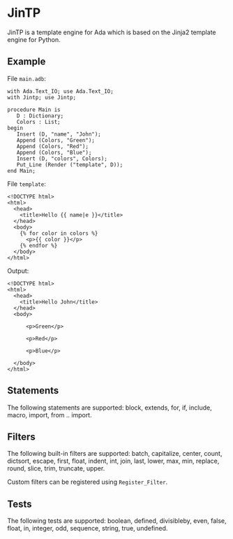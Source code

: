 # JinTP

JinTP is a template engine for Ada which is based on the Jinja2 template
engine for Python.

## Example

File `main.adb`:

    with Ada.Text_IO; use Ada.Text_IO;
    with Jintp; use Jintp;

    procedure Main is
       D : Dictionary;
       Colors : List;
    begin
       Insert (D, "name", "John");
       Append (Colors, "Green");
       Append (Colors, "Red");
       Append (Colors, "Blue");
       Insert (D, "colors", Colors);
       Put_Line (Render ("template", D));
    end Main;

File `template`:

    <!DOCTYPE html>
    <html>
      <head>
        <title>Hello {{ name|e }}</title>
      </head>
      <body>
        {% for color in colors %}
          <p>{{ color }}</p>
        {% endfor %}
      </body>
    </html>

Output:

    <!DOCTYPE html>
    <html>
      <head>
        <title>Hello John</title>
      </head>
      <body>
        
          <p>Green</p>
        
          <p>Red</p>
        
          <p>Blue</p>
        
      </body>
    </html>

## Statements

The following statements are supported: block, extends, for, if, include,
macro, import, from .. import.

## Filters

The following built-in filters are supported: batch, capitalize, center, count,
dictsort, escape, first, float, indent, int, join, last, lower, max, min,
replace, round, slice, trim, truncate, upper.

Custom filters can be registered using `Register_Filter`.

## Tests

The following tests are supported: boolean, defined, divisibleby, even,
false, float, in, integer, odd, sequence, string, true, undefined.
